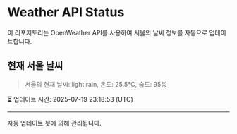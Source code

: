 
# Weather API Status

이 리포지토리는 OpenWeather API를 사용하여 서울의 날씨 정보를 자동으로 업데이트합니다.

## 현재 서울 날씨
> 서울의 현재 날씨: light rain, 온도: 25.5°C, 습도: 95%

⏳ 업데이트 시간: 2025-07-19 23:18:53 (UTC)

---
자동 업데이트 봇에 의해 관리됩니다.
